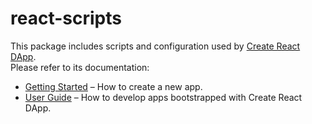 # react-scripts

This package includes scripts and configuration used by [Create React DApp](https://github.com/lepetitbloc/create-react-dapp).<br>
Please refer to its documentation:

* [Getting Started](https://github.com/lepetitbloc/create-react-dapp/blob/master/README.md#getting-started) – How to create a new app.
* [User Guide](https://github.com/lepetitbloc/create-react-dapp/blob/master/packages/react-scripts/template/README.md) – How to develop apps bootstrapped with Create React DApp.
